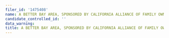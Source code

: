 ```yaml
---
filer_id: '1475408'
name: A BETTER BAY AREA, SPONSORED BY CALIFORNIA ALLIANCE OF FAMILY OWNED BUSINESSES
candidate_controlled_id: ''
data_warning: 
title: A BETTER BAY AREA, SPONSORED BY CALIFORNIA ALLIANCE OF FAMILY OWNED BUSINESSES
---
```

